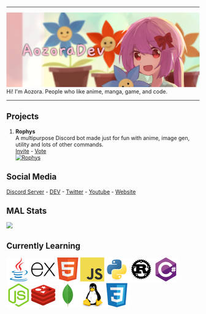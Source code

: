 <hr />
<img src="https://raw.githubusercontent.com/AozoraDev/AozoraDev/main/20210320_040733.png" />
<br />
Hi! I'm Aozora. People who like anime, manga, game, and code.
<hr />
<h2>Projects</h2>
<ol>
  <li>
    <b>Rophys</b>
    <br />
    A multipurpose Discord bot made just for fun with anime, image gen, utility and lots of other commands.
    <br />
    <a href="https://top.gg/bot/701163527712538654">Invite</a> - 
    <a href="https://top.gg/bot/701163527712538654/vote">Vote</a>
    <br />
    <a href="https://top.gg/bot/701163527712538654">
      <img src="https://top.gg/api/widget/701163527712538654.svg" alt="Rophys" />
    </a>
  </li>
</ol>
<h2>Social Media</h2>
<a href="https://discord.gg/nVXqAJD">Discord Server</a> - <a href="https://dev.to/aozoradev">DEV</a> - <a href="https://twitter.com/AozoraDev">Twitter</a> - <a href="https://youtube.com/channel/UCPr4OvX7bnVE4pI9cN47cGg">Youtube</a> - <a href="https://aozora.my.id">Website</a>
<h2>MAL Stats</h2>
<a href="https://myanimelist.net/profile/AozoraDev"><img src="https://malsignature.com/?/view?username=AozoraDev&style=normal"></a>
<h2>Currently Learning</h2>
<img src="https://github.com/devicons/devicon/raw/master/icons/java/java-original.svg" width="64px" height="64px" alt="Java" /><img src="https://github.com/devicons/devicon/raw/master/icons/express/express-original.svg" width="64px" height="64px" alt="Express" /><img src="https://github.com/devicons/devicon/raw/master/icons/html5/html5-original.svg" width="64px" height="64px" alt="HTML5" /><img src="https://github.com/devicons/devicon/raw/master/icons/javascript/javascript-original.svg" width="64px" height="64px" alt="Javascript" /><img src="https://github.com/devicons/devicon/raw/master/icons/python/python-original.svg" width="64px" height="64px" alt="Python" /><img src="https://github.com/devicons/devicon/raw/master/icons/rust/rust-plain.svg" width="64px" height="64px" alt="Rust" /><img src="https://github.com/devicons/devicon/raw/master/icons/csharp/csharp-original.svg" width="64px" height="64px" alt="C#" /><img src="https://github.com/devicons/devicon/raw/master/icons/nodejs/nodejs-original.svg" width="64px" height="64px" alt="Node.js" /><img src="https://github.com/devicons/devicon/raw/master/icons/redis/redis-original.svg" width="64px" height="64px" alt="Redis" /><img src="https://github.com/devicons/devicon/raw/master/icons/mongodb/mongodb-original.svg" width="64px" height="64px" alt="MongoDB" /><img src="https://github.com/devicons/devicon/raw/master/icons/linux/linux-original.svg" width="64px" height="64px" alt="Linux" /><img src="https://github.com/devicons/devicon/raw/master/icons/css3/css3-original.svg" width="64px" height="64px" alt="CSS3" />